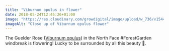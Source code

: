 ```yaml
---
title: "Viburnum opulus in flower"
date: 2018-05-24T12:45:26+01:00
image: "https://res.cloudinary.com/growdigital/image/upload/w_736/v1544130628/viburnum-28428291178.jpg"
imageAlt: "Close up of Viburnum opulus flower"
---
```


The Guelder Rose ([Viburnum opulus](https://www.pfaf.org/user/Plant.aspx?LatinName=Viburnum+opulus)) in the North Face #ForestGarden windbreak is flowering! Lucky to be surrounded by all this beauty 🤩.
